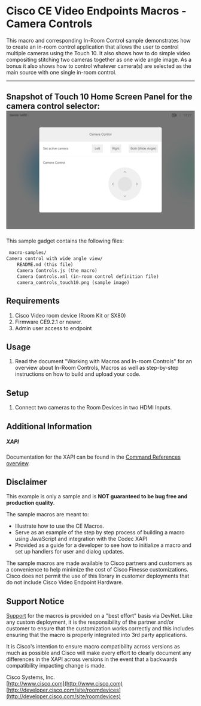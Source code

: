 # Cisco CE Video Endpoints Macros - Camera Controls
This macro and corresponding In-Room Control sample demonstrates how to create an in-room control application that allows the user to control multiple cameras using the Touch 10. It also shows how to do simple video compositing stitching two cameras together as one wide angle image. As a bonus it also shows how to control whatever camera(s) are selected as the main source with one single in-room control.

---
Snapshot of Touch 10 Home Screen Panel for the camera control selector:
![Sample In-Room Control Screenshot](camera_controls_touch10.png)
---


This sample gadget contains the following files:

     macro-samples/
	Camera control with wide angle view/
		README.md (this file)
		Camera Controls.js (the macro)
		Camera Controls.xml (in-room control definition file)
		camera_controls_touch10.png (sample image)


## Requirements
1. Cisco Video room device (Room Kit or SX80)
2. Firmware CE9.2.1 or newer.
4. Admin user access to endpoint

## Usage
1. Read the document "Working with Macros and In-room Controls" for an overview about In-Room Controls, Macros as well as step-by-step instructions on how to build and upload your code.

## Setup
1. Connect two cameras to the Room Devices in two HDMI Inputs.

## Additional Information
##### XAPI
Documentation for the XAPI can be found in the [Command References overview](https://www.cisco.com/c/en/us/support/collaboration-endpoints/telepresence-quick-set-series/products-command-reference-list.html).

## Disclaimer
This example is only a sample and is **NOT guaranteed to be bug free and production quality**.

The sample macros are meant to:
- Illustrate how to use the CE Macros.
- Serve as an example of the step by step process of building a macro using JavaScript and integration with the Codec XAPI
- Provided as a guide for a developer to see how to initialize a macro and set up handlers for user and dialog updates.

The sample macros are made available to Cisco partners and customers as a convenience to help minimize the cost of Cisco Finesse customizations. Cisco does not permit the use of this library in customer deployments that do not include Cisco Video Endpoint Hardware.

## Support Notice
[Support](http://developer.cisco.com/site/devnet/support) for the macros is provided on a "best effort" basis via DevNet. Like any custom deployment, it is the responsibility of the partner and/or customer to ensure that the customization works correctly and this includes ensuring that the macro is properly integrated into 3rd party applications.

It is Cisco's intention to ensure macro compatibility across versions as much as possible and Cisco will make every effort to clearly document any differences in the XAPI across versions in the event that a backwards compatibility impacting change is made.

Cisco Systems, Inc.<br>
[http://www.cisco.com](http://www.cisco.com)<br>
[http://developer.cisco.com/site/roomdevices](http://developer.cisco.com/site/roomdevices)
